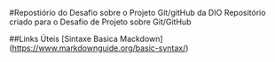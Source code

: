 #Repostiório do Desafio sobre o Projeto Git/gitHub da DIO
Repositório criado para o Desafio de Projeto sobre Git/GitHub

##Links Úteis
[Sintaxe Basica Mackdown] (https://www.markdownguide.org/basic-syntax/)
